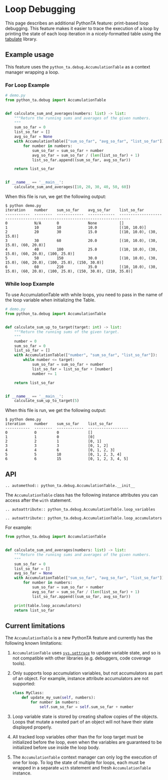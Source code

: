 # Loop Debugging

This page describes an additional PythonTA feature: print-based loop debugging.
This feature makes it easier to trace the execution of a loop by printing the state of each loop iteration in a nicely-formatted table using the [tabulate] library.

## Example usage

This feature uses the `python_ta.debug.AccumulationTable` as a context manager wrapping a loop.

### For Loop Example

```python
# demo.py
from python_ta.debug import AccumulationTable


def calculate_sum_and_averages(numbers: list) -> list:
    """Return the running sums and averages of the given numbers.
    """
    sum_so_far = 0
    list_so_far = []
    avg_so_far = None
    with AccumulationTable(["sum_so_far", "avg_so_far", "list_so_far"]):
        for number in numbers:
            sum_so_far = sum_so_far + number
            avg_so_far = sum_so_far / (len(list_so_far) + 1)
            list_so_far.append((sum_so_far, avg_so_far))

    return list_so_far


if __name__ == '__main__':
    calculate_sum_and_averages([10, 20, 30, 40, 50, 60])
```

When this file is run, we get the following output:

```console
$ python demo.py
iteration    number    sum_so_far    avg_so_far    list_so_far
-----------  --------  ------------  ------------  ---------------------------------------------------------------------------
0            N/A       0             None          []
1            10        10            10.0          [(10, 10.0)]
2            20        30            15.0          [(10, 10.0), (30, 15.0)]
3            30        60            20.0          [(10, 10.0), (30, 15.0), (60, 20.0)]
4            40        100           25.0          [(10, 10.0), (30, 15.0), (60, 20.0), (100, 25.0)]
5            50        150           30.0          [(10, 10.0), (30, 15.0), (60, 20.0), (100, 25.0), (150, 30.0)]
6            60        210           35.0          [(10, 10.0), (30, 15.0), (60, 20.0), (100, 25.0), (150, 30.0), (210, 35.0)]
```

### While loop Example

To use AccumulationTable with while loops, you need to pass in the name of the loop variable when initializing the Table.

```python
# demo.py
from python_ta.debug import AccumulationTable


def calculate_sum_up_to_target(target: int) -> list:
    """Return the running sums of the given target.
    """
    number = 0
    sum_so_far = 0
    list_so_far = []
    with AccumulationTable(["number", "sum_so_far", "list_so_far"]):
        while number <= target:
            sum_so_far = sum_so_far + number
            list_so_far = list_so_far + [number]
            number += 1

    return list_so_far


if __name__ == '__main__':
    calculate_sum_up_to_target(5)
```

When this file is run, we get the following output:

```console
$ python demo.py
iteration    number    sum_so_far    list_so_far
-----------  --------  ------------  ------------------
0            0         0             []
1            1         0             [0]
2            2         1             [0, 1]
3            3         3             [0, 1, 2]
4            4         6             [0, 1, 2, 3]
5            5         10            [0, 1, 2, 3, 4]
6            6         15            [0, 1, 2, 3, 4, 5]
```

## API

```{eval-rst}
.. automethod:: python_ta.debug.AccumulationTable.__init__
```

The `AccumulationTable` class has the following instance attributes you can access after the `with` statement.

```{eval-rst}
.. autoattribute:: python_ta.debug.AccumulationTable.loop_variables

.. autoattribute:: python_ta.debug.AccumulationTable.loop_accumulators
```

For example:

```python
from python_ta.debug import AccumulationTable


def calculate_sum_and_averages(numbers: list) -> list:
    """Return the running sums and averages of the given numbers.
    """
    sum_so_far = 0
    list_so_far = []
    avg_so_far = None
    with AccumulationTable(["sum_so_far", "avg_so_far", "list_so_far"]) as table:
        for number in numbers:
            sum_so_far = sum_so_far + number
            avg_so_far = sum_so_far / (len(list_so_far) + 1)
            list_so_far.append((sum_so_far, avg_so_far))

    print(table.loop_accumulators)
    return list_so_far

```

## Current limitations

The `AccumulationTable` is a new PythonTA feature and currently has the following known limitations:

1. `AccumulationTable` uses [`sys.settrace`] to update variable state, and so is not compatible with other libraries (e.g. debuggers, code coverage tools).

2. Only supports loop accumulation variables, but not accumulators as part of an object.
   For example, instance attribute accumulators are not supported:

   ```python
   class MyClass:
       def update_my_sum(self, numbers):
           for number in numbers:
               self.sum_so_far = self.sum_so_far + number
   ```

3. Loop variable state is stored by creating shallow copies of the objects.
   Loops that mutate a nested part of an object will not have their state displayed properly.

4. All tracked loop variables other than the for loop target must be initialized before the loop,
   even when the variables are guaranteed to be initialized before use inside the loop body.

5. The `AccumulationTable` context manager can only log the execution of one for loop.
   To log the state of multiple for loops, each must be wrapped in a separate `with` statement and fresh `AccumulationTable` instance.

[tabulate]: https://github.com/astanin/python-tabulate
[`sys.settrace`]: https://docs.python.org/3/library/sys.html#sys.settrace
